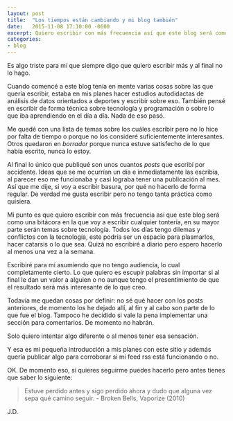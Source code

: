 ```yaml
---
layout: post
title:  "Los tiempos están cambiando y mi blog también"
date:   2015-11-08 17:10:00 -0600
excerpt: Quiero escribir con más frecuencia así que este blog será como una bitácora en la que voy a escribir cualquier tontería, en su mayor parte serán temas sobre tecnología. Todos los días tengo dilemas y conflictos con la tecnología, este podría ser un espacio para plasmarlos, hacer catarsis o lo que sea. 
categories:
- blog
---
```

Es algo triste para mí que siempre digo que quiero escribir más y al final no lo hago. 

Cuando comencé a este blog tenía en mente varias cosas sobre las que quería escribir, estaba en mis planes hacer estudios autodidactas de análisis de datos orientados a deportes y escribir sobre eso. También pensé en escribir de forma técnica sobre tecnología y programación o sobre lo que iba aprendiendo en el día a día. Nada de eso pasó.

Me quedé con una lista de temas sobre los cuáles escribir pero no lo hice por falta de tiempo o porque no los consideré suficientemente interesantes. Otros quedaron en *borrador* porque nunca estuve satisfecho de lo que había escrito, nunca lo estoy.

Al final lo único que publiqué son unos cuantos *posts* que escribí por accidente. Ideas que se me ocurrían un día e inmediatamente las escribía, al parecer eso me funcionaba y casi lograba tener una publicación al mes. Así que me dije, si voy a escribir basura, por qué no hacerlo de forma regular. De verdad me gusta escribir pero no tengo tanta práctica como quisiera.

Mi punto es que quiero escribir con más frecuencia así que este blog será como una bitácora en la que voy a escribir cualquier tontería, en su mayor parte serán temas sobre tecnología. Todos los días tengo dilemas y conflictos con la tecnología, este podría ser un espacio para plasmarlos, hacer catarsis o lo que sea. Quizá no escribiré a diario pero espero hacerlo al menos una vez a la semana.

Escribiré para mí asumiendo que no tengo audiencia, lo cual completamente cierto. Lo que quiero es escupir palabras sin importar si al final le dan un valor a alguien o no aunque tengo el presentimiento de que el resultado será más interesante de lo que creo.

Todavía me quedan cosas por definir: no sé qué hacer con los posts anteriores, de momento los he dejado allí, al fin y al cabo son parte de lo que fue el blog. Tampoco he decidido si vale la pena implementar una sección para comentarios. De momento no habrán.

Solo quiero intentar algo diferente o al menos tener esa sensación.

Y esa es mi pequeña introducción a mis planes con este sitio y además quería publicar algo para corroborar si mi feed rss está funcionando o no.

OK. De momento eso, si quieres seguirme puedes hacerlo pero antes tienes que saber lo siguiente:

> Estuve perdido antes y sigo perdido ahora y dudo que alguna vez sepa qué camino seguir. - Broken Bells, Vaporize (2010)

J.D.